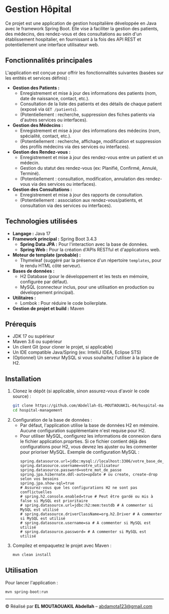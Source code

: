 # Gestion Hôpital

Ce projet est une application de gestion hospitalière développée en Java avec le framework Spring Boot. Elle vise à faciliter la gestion des patients, des médecins, des rendez-vous et des consultations au sein d'un établissement hospitalier, en fournissant à la fois des API REST et potentiellement une interface utilisateur web.

## Fonctionnalités principales

L'application est conçue pour offrir les fonctionnalités suivantes (basées sur les entités et services définis) :

- **Gestion des Patients :**
  - Enregistrement et mise à jour des informations des patients (nom, date de naissance, contact, etc.).
  - Consultation de la liste des patients et des détails de chaque patient (exposé via `GET /patients`).
  - (Potentiellement : recherche, suppression des fiches patients via d'autres services ou interfaces).
- **Gestion des Médecins :**
  - Enregistrement et mise à jour des informations des médecins (nom, spécialité, contact, etc.).
  - (Potentiellement : recherche, affichage, modification et suppression des profils médecins via des services ou interfaces).
- **Gestion des Rendez-vous :**
  - Enregistrement et mise à jour des rendez-vous entre un patient et un médecin.
  - Gestion du statut des rendez-vous (ex: Planifié, Confirmé, Annulé, Terminé).
  - (Potentiellement : consultation, modification, annulation des rendez-vous via des services ou interfaces).
- **Gestion des Consultations :**
  - Enregistrement et mise à jour des rapports de consultation.
  - (Potentiellement : association aux rendez-vous/patients, et consultation via des services ou interfaces).

## Technologies utilisées

- **Langage :** Java 17
- **Framework principal :** Spring Boot 3.4.3
  - **Spring Data JPA :** Pour l'interaction avec la base de données.
  - **Spring Web :** Pour la création d'APIs RESTful et d'applications web.
- **Moteur de template (probable) :**
  - Thymeleaf (suggéré par la présence d'un répertoire `templates`, pour le rendu HTML côté serveur).
- **Bases de données :**
  - H2 Database (pour le développement et les tests en mémoire, configurée par défaut).
  - MySQL (connecteur inclus, pour une utilisation en production ou développement principal).
- **Utilitaires :**
  - Lombok : Pour réduire le code boilerplate.
- **Gestion de projet et build :** Maven

## Prérequis

- JDK 17 ou supérieur
- Maven 3.6 ou supérieur
- Un client Git (pour cloner le projet, si applicable)
- Un IDE compatible Java/Spring (ex: IntelliJ IDEA, Eclipse STS)
- (Optionnel) Un serveur MySQL si vous souhaitez l'utiliser à la place de H2.

## Installation

1.  Clonez le dépôt (si applicable, sinon assurez-vous d'avoir le code source) :
    ```bash
    git clone https://github.com/Abdellah-EL-MOUTAOUAKIL-04/hospital-management.git
    cd hospital-management
    ```
2.  Configuration de la base de données :
    - Par défaut, l'application utilise la base de données H2 en mémoire. Aucune configuration supplémentaire n'est requise pour H2.
    - Pour utiliser MySQL, configurez les informations de connexion dans le fichier application.proprties. Si ce fichier contient déjà des configurations pour H2, vous devrez les ajuster ou les commenter pour prioriser MySQL. Exemple de configuration MySQL :
      ```properties
      spring.datasource.url=jdbc:mysql://localhost:3306/votre_base_de_donnees
      spring.datasource.username=votre_utilisateur
      spring.datasource.password=votre_mot_de_passe
      spring.jpa.hibernate.ddl-auto=update # ou create, create-drop selon vos besoins
      spring.jpa.show-sql=true
      # Assurez-vous que les configurations H2 ne sont pas conflictuelles
      # spring.h2.console.enabled=true # Peut être gardé ou mis à false si MySQL est prioritaire
      # spring.datasource.url=jdbc:h2:mem:testdb # A commenter si MySQL est utilisé
      # spring.datasource.driverClassName=org.h2.Driver # A commenter si MySQL est utilisé
      # spring.datasource.username=sa # A commenter si MySQL est utilisé
      # spring.datasource.password= # A commenter si MySQL est utilisé
      ```
3.  Compilez et empaquetez le projet avec Maven :
    ```bash
    mvn clean install
    ```

## Utilisation

Pour lancer l'application :

```bash
mvn spring-boot:run
```

---

© Réalisé par **EL MOUTAOUAKIL Abdellah** – [abdamota123@gmail.com](mailto:abdamota123@gmail.com)
